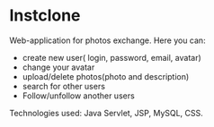 # Instclone
Web-application for photos exchange. 
Here you can:
- create new user( login, password, email, avatar)
- change your avatar
- upload/delete photos(photo and description)
- search for other users
- Follow/unfollow another users

Technologies used: Java Servlet, JSP, MySQL, CSS.
